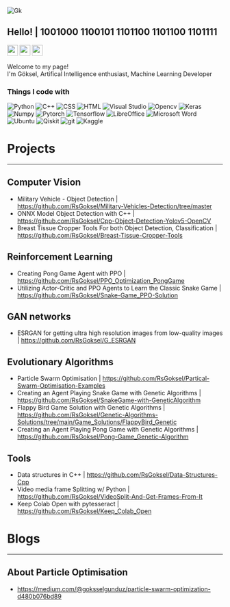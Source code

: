 
![Gk](https://github.com/RsGoksel/RsGoksel/assets/80707238/cce0d824-79d0-407e-8bfc-3bff8d04b205)

<h2> Hello! | 1001000 1100101 1101100 1101100 1101111 </h2>

<a href="https://www.linkedin.com/in/kadir-goksel-3132b9195/"><img src="https://img.shields.io/badge/linkedin-%230077B5.svg?&style=for-the-badge&logo=linkedin&logoColor=white" height=25></a> 
<a href="https://medium.com/@goksselgunduz"><img src="https://img.shields.io/badge/medium-%2312100E.svg?&style=for-the-badge&logo=medium&logoColor=white" height=25></a> 
<a href="https://github.com/RsGoksel/RsGoksel/files/12870220/RsGoksel_CV.pdf"><img src="https://img.shields.io/badge/Download-CV-blue" height=25></a> 


<p>Welcome to my page! </br> I'm Göksel, Artifical Intelligence enthusiast, Machine Learning Developer </p>





<h3>Things I code with</h3>
<p>
  <img alt="Python" src="https://img.shields.io/badge/python-3670A0?style=for-the-badge&logo=python&logoColor=ffdd54" />
  <img alt="C++" src="https://img.shields.io/badge/c++-%2300599C.svg?style=for-the-badge&logo=c%2B%2B&logoColor=white"/>
  <img alt="CSS" src="https://img.shields.io/badge/css3-%231572B6.svg?style=for-the-badge&logo=css3&logoColor=white"/>
  <img alt="HTML" src="https://img.shields.io/badge/html5-%23E34F26.svg?style=for-the-badge&logo=html5&logoColor=white" />
  <img alt="Visual Studio" src="https://img.shields.io/badge/Visual%20Studio%20Code-0078d7.svg?style=for-the-badge&logo=visual-studio-code&logoColor=white" />
  <img alt="Opencv" src="https://img.shields.io/badge/opencv-%23white.svg?style=for-the-badge&logo=opencv&logoColor=white" />
  <img alt="Keras" src="https://img.shields.io/badge/Keras-%23D00000.svg?style=for-the-badge&logo=Keras&logoColor=white"/>
  <img alt="Numpy" src="https://img.shields.io/badge/numpy-%23013243.svg?style=for-the-badge&logo=numpy&logoColor=white"/>
  <img alt="Pytorch" src="https://img.shields.io/badge/PyTorch-%23EE4C2C.svg?style=for-the-badge&logo=PyTorch&logoColor=white"/>
  <img alt="Tensorflow" src="https://img.shields.io/badge/TensorFlow-%23FF6F00.svg?style=for-the-badge&logo=TensorFlow&logoColor=white"/>
  
  <img alt="LibreOffice" src="https://img.shields.io/badge/LibreOffice-%2318A303?style=for-the-badge&logo=LibreOffice&logoColor=white"/>
  <img alt="Microsoft Word" src="https://img.shields.io/badge/Microsoft_Word-2B579A?style=for-the-badge&logo=microsoft-word&logoColor=white"/>
  <img alt="Ubuntu" src="https://img.shields.io/badge/Ubuntu-E95420?style=for-the-badge&logo=ubuntu&logoColor=white" />
  <img alt="Qiskit" src="https://img.shields.io/badge/Qiskit-%236929C4.svg?style=for-the-badge&logo=Qiskit&logoColor=white" />
  <img alt="git" src="https://img.shields.io/badge/git-%23F05033.svg?style=for-the-badge&logo=git&logoColor=white" />
  
  <img alt="Kaggle" src="https://img.shields.io/badge/Kaggle-035a7d?style=for-the-badge&logo=kaggle&logoColor=white"/>

</p>

# Projects 
___________________________

## Computer Vision 
 * Military Vehicle - Object Detection | https://github.com/RsGoksel/Military-Vehicles-Detection/tree/master 
 * ONNX Model Object Detection with C++ | https://github.com/RsGoksel/Cpp-Object-Detection-Yolov5-OpenCV
 * Breast Tissue Cropper Tools For both Object Detection, Classification | https://github.com/RsGoksel/Breast-Tissue-Cropper-Tools

## Reinforcement Learning
 * Creating Pong Game Agent with PPO | https://github.com/RsGoksel/PPO_Optimization_PongGame
 * Utilizing Actor-Critic and PPO Agents to Learn the Classic Snake Game | https://github.com/RsGoksel/Snake-Game_PPO-Solution
   
## GAN networks
 * ESRGAN for getting ultra high resolution images from low-quality images | https://github.com/RsGoksel/G_ESRGAN
   
## Evolutionary Algorithms
 * Particle Swarm Optimisation | https://github.com/RsGoksel/Partical-Swarm-Optimisation-Examples
 * Creating an Agent Playing Snake Game with Genetic Algorithms | https://github.com/RsGoksel/SnakeGame-with-GeneticAlgorithm
 * Flappy Bird Game Solution with Genetic Algorithms | https://github.com/RsGoksel/Genetic-Algorithms-Solutions/tree/main/Game_Solutions/FlappyBird_Genetic
 * Creating an Agent Playing Pong Game with Genetic Algorithms | https://github.com/RsGoksel/Pong-Game_Genetic-Algorithm
 

## Tools
 * Data structures in C++ | https://github.com/RsGoksel/Data-Structures-Cpp
 * Video media frame Splitting w/ Python  | https://github.com/RsGoksel/VideoSplit-And-Get-Frames-From-It
 * Keep Colab Open with pytesseract | https://github.com/RsGoksel/Keep_Colab_Open


# Blogs 
___________________________

## About Particle Optimisation
 * https://medium.com/@goksselgunduz/particle-swarm-optimization-d480b076bd89
  
